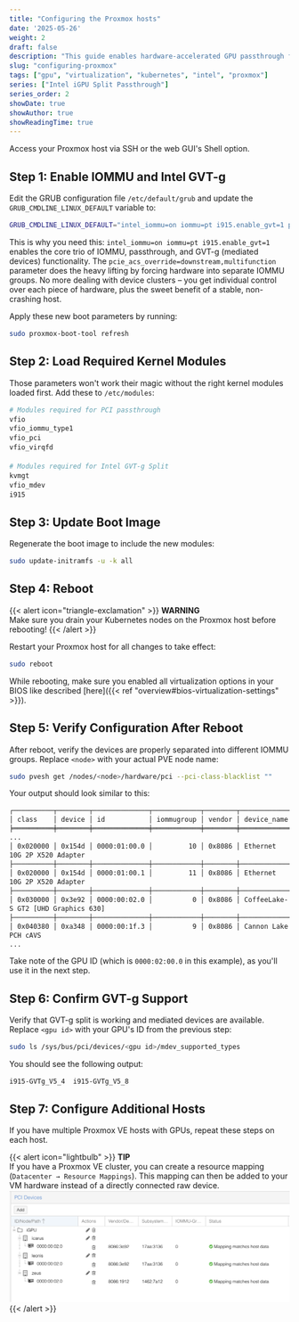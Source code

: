 ```yaml
---
title: "Configuring the Proxmox hosts"
date: '2025-05-26'
weight: 2
draft: false
description: "This guide enables hardware-accelerated GPU passthrough from Proxmox VE hosts through Kubernetes VMs to containers, allowing applications like Jellyfin and Plex to utilize Intel integrated GPUs while maintaining Proxmox console functionality."
slug: "configuring-proxmox"
tags: ["gpu", "virtualization", "kubernetes", "intel", "proxmox"]
series: ["Intel iGPU Split Passthrough"]
series_order: 2
showDate: true
showAuthor: true
showReadingTime: true
---
```

Access your Proxmox host via SSH or the web GUI's Shell option.

## Step 1: Enable IOMMU and Intel GVT-g
Edit the GRUB configuration file `/etc/default/grub` and update the `GRUB_CMDLINE_LINUX_DEFAULT` variable to:
```bash
GRUB_CMDLINE_LINUX_DEFAULT="intel_iommu=on iommu=pt i915.enable_gvt=1 pcie_acs_override=downstream,multifunction"
```
This is why you need this: `intel_iommu=on iommu=pt i915.enable_gvt=1` enables the core trio of IOMMU, passthrough, and GVT-g (mediated devices) functionality. The `pcie_acs_override=downstream,multifunction` parameter does the heavy lifting by forcing hardware into separate IOMMU groups. No more dealing with device clusters – you get individual control over each piece of hardware, plus the sweet benefit of a stable, non-crashing host.

Apply these new boot parameters by running:
```bash
sudo proxmox-boot-tool refresh
```

## Step 2: Load Required Kernel Modules
Those parameters won't work their magic without the right kernel modules loaded first. Add these to `/etc/modules`:
```bash
# Modules required for PCI passthrough
vfio
vfio_iommu_type1
vfio_pci
vfio_virqfd

# Modules required for Intel GVT-g Split
kvmgt
vfio_mdev
i915
```

## Step 3: Update Boot Image
Regenerate the boot image to include the new modules:
```bash
sudo update-initramfs -u -k all
```

## Step 4: Reboot
{{< alert icon="triangle-exclamation" >}}
**WARNING**<br />Make sure you drain your Kubernetes nodes on the Proxmox host before rebooting!
{{< /alert >}}

Restart your Proxmox host for all changes to take effect:
```bash
sudo reboot
```
While rebooting, make sure you enabled all virtualization options in your BIOS like described [here]({{< ref "overview#bios-virtualization-settings" >}}).

## Step 5: Verify Configuration After Reboot
After reboot, verify the devices are properly separated into different IOMMU groups. Replace `<node>` with your actual PVE node name:
```bash
sudo pvesh get /nodes/<node>/hardware/pci --pci-class-blacklist ""
```

Your output should look similar to this:
```
┌──────────┬────────┬──────────────┬────────────┬────────┬──────────────────────────────────────
│ class    │ device │ id           │ iommugroup │ vendor │ device_name
╞══════════╪════════╪══════════════╪════════════╪════════╪══════════════════════════════════════
...
│ 0x020000 │ 0x154d │ 0000:01:00.0 │         10 │ 0x8086 │ Ethernet 10G 2P X520 Adapter
├──────────┼────────┼──────────────┼────────────┼────────┼──────────────────────────────────────
│ 0x020000 │ 0x154d │ 0000:01:00.1 │         11 │ 0x8086 │ Ethernet 10G 2P X520 Adapter
├──────────┼────────┼──────────────┼────────────┼────────┼──────────────────────────────────────
│ 0x030000 │ 0x3e92 │ 0000:00:02.0 │          0 │ 0x8086 │ CoffeeLake-S GT2 [UHD Graphics 630]
├──────────┼────────┼──────────────┼────────────┼────────┼──────────────────────────────────────
│ 0x040380 │ 0xa348 │ 0000:00:1f.3 │          9 │ 0x8086 │ Cannon Lake PCH cAVS
...
```
Take note of the GPU ID (which is `0000:02:00.0` in this example), as you'll use it in the next step.

## Step 6: Confirm GVT-g Support
Verify that GVT-g split is working and mediated devices are available. Replace `<gpu id>` with your GPU's ID from the previous step:
 ```bash
 sudo ls /sys/bus/pci/devices/<gpu id>/mdev_supported_types
```

You should see the following output:
```
i915-GVTg_V5_4  i915-GVTg_V5_8
```

## Step 7: Configure Additional Hosts
If you have multiple Proxmox VE hosts with GPUs, repeat these steps on each host.

{{< alert icon="lightbulb" >}}
**TIP**<br />If you have a Proxmox VE cluster, you can create a resource mapping (`Datacenter → Resource Mappings`). This mapping can then be added to your VM hardware instead of a directly connected raw device.
![Resource Mappings in the Datacenter view](img/configuring-proxmox-01.png "Resource Mappings in the Datacenter view")
{{< /alert >}}
